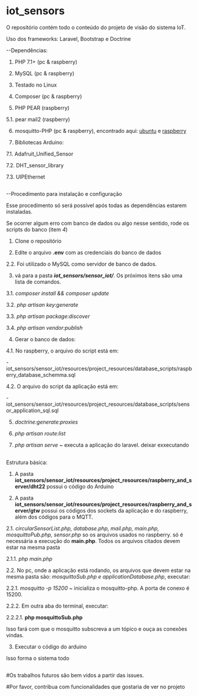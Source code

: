 # iot_sensors

O repositório contém todo o conteúdo do projeto de visão do sistema IoT. 

Uso dos frameworks: Laravel, Bootstrap e Doctrine

--Dependências:

1. PHP 7.1+ (pc & raspberry)

2. MySQL (pc & raspberry)

3. Testado no Linux

4. Composer (pc & raspberry)

5. PHP PEAR (raspberry)

5.1. pear mail2 (raspberry)

6. mosquitto-PHP (pc & raspberry), encontrado aqui: [ubuntu](https://www.vultr.com/docs/how-to-install-mosquitto-mqtt-broker-server-on-ubuntu-16-04) e [raspberry](https://stackoverflow.com/questions/37391010/mosquitto-php-library-in-raspberry-and-windows)

7. Bibliotecas Arduino:

7.1. Adafruit_Unified_Sensor

7.2. DHT_sensor_library

7.3. UIPEthernet

##

--Procedimento para instalação e configuração

Esse procedimento só será possível após todas as dependências estarem instaladas.

Se ocorrer algum erro com banco de dados ou algo nesse sentido, rode os scripts do banco (item *4*)

1. Clone o repositório

2. Edite o arquivo **.env** com as credenciais do banco de dados

2.2. Foi utilizado o MySQL como servidor de banco de dados.

3. vá para a pasta ***iot_sensors/sensor_iot/***. Os próximos itens são uma lista de comandos.

3.1. *composer install && composer update*

3.2. *php artisan key:generate*

3.3. *php artisan package:discover*

3.4. *php artisan vendor:publish*

4. Gerar o banco de dados:

4.1. No raspberry, o arquivo do script está em: 

-iot_sensors/sensor_iot/resources/project_resources/database_scripts/raspberry_database_schemma.sql

4.2. O arquivo do script da aplicação está em:

-iot_sensors/sensor_iot/resources/project_resources/database_scripts/sensor_application_sql.sql

5. *doctrine:generate:proxies*

6. *php artisan route:list*

6. *php artisan serve* ~ executa a aplicação do laravel. deixar exxecutando

##

Estrutura básica: 

1. A pasta **iot_sensors/sensor_iot/resources/project_resources/raspberry_and_server/dht22** possui o código do Arduino

2. A pasta **iot_sensors/sensor_iot/resources/project_resources/raspberry_and_server/gtw** possui os códigos dos sockets da aplicação e do raspberry, além dos códigos para o MQTT.

2.1. *circularSensorList.php, database.php, mail.php, main.php, mosquittoPub.php, sensor.php* so os arquivos usados no raspberry. só é necessária a execução do **main.php**. Todos os arquivos citados devem estar na mesma pasta

2.1.1. *php main.php*

2.2. No pc, onde a aplicação está rodando, os arquivos que devem estar na mesma pasta são: *mosquittoSub.php e applicationDatabase.php*, executar:

2.2.1. *mosquitto -p 15200* ~ inicializa o mosquitto-php. A porta de conexo é 15200.

2.2.2. Em outra aba do terminal, executar:

2.2.2.1. **php mosquittoSub.php**

Isso fará com que o mosquitto subscreva a um tópico e ouça as conexões vindas.

3. Executar o código do arduino

Isso forma o sistema todo


##

#Os trabalhos futuros são bem vidos a partir das issues. 

#Por favor, contribua com funcionalidades que gostaria de ver no projeto
